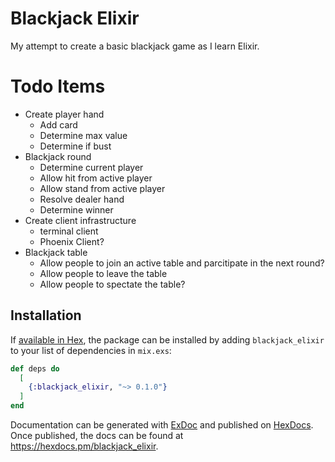 # Blackjack Elixir
My attempt to create a basic blackjack game as I learn Elixir.

# Todo Items
* Create player hand
  * Add card
  * Determine max value
  * Determine if bust
* Blackjack round
  * Determine current player
  * Allow hit from active player
  * Allow stand from active player
  * Resolve dealer hand
  * Determine winner
* Create client infrastructure
  * terminal client
  * Phoenix Client?
* Blackjack table
  * Allow people to join an active table and parcitipate in the next round?
  * Allow people to leave the table
  * Allow people to spectate the table?

## Installation

If [available in Hex](https://hex.pm/docs/publish), the package can be installed
by adding `blackjack_elixir` to your list of dependencies in `mix.exs`:

```elixir
def deps do
  [
    {:blackjack_elixir, "~> 0.1.0"}
  ]
end
```

Documentation can be generated with [ExDoc](https://github.com/elixir-lang/ex_doc)
and published on [HexDocs](https://hexdocs.pm). Once published, the docs can
be found at <https://hexdocs.pm/blackjack_elixir>.

